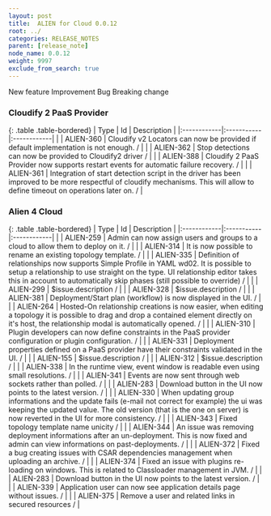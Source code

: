 ```yaml
---
layout: post
title:  ALIEN for Cloud 0.0.12
root: ../
categories: RELEASE_NOTES
parent: [release_note]
node_name: 0.0.12
weight: 9997
exclude_from_search: true
---
```





<i class="fa fa-plus text-success"></i> New feature <i class="fa fa-level-up text-primary"></i> Improvement  <i class="fa fa-bug text-danger"></i> Bug <i class="fa fa-exclamation-triangle text-warning"></i> Breaking change


### Cloudify 2 PaaS Provider



  {: .table .table-bordered}
  | Type        | Id         | Description |
  |:------------|:-----------|:------------|
    |  <i class="fa fa-plus text-success"></i> | ALIEN-360 | Cloudify v2 Locators can now be provided if default implementation is not enough. /  |
    |  <i class="fa fa-plus text-success"></i> | ALIEN-362 | Stop detections can now be provided to Cloudify2 driver /  |
    |  <i class="fa fa-plus text-success"></i> | ALIEN-388 | Cloudify 2 PaaS Provider now supports restart events for automatic failure recovery. /  |
        |  <i class="fa fa-bug text-danger"></i> | ALIEN-361 | Integration of start detection script in the driver has been improved to be more respectful of cloudify mechanisms. This will allow to define timeout on operations later on. /  |
  


### Alien 4 Cloud



  {: .table .table-bordered}
  | Type        | Id         | Description |
  |:------------|:-----------|:------------|
    |  <i class="fa fa-plus text-success"></i> | ALIEN-259 | Admin can now assign users and groups to a cloud to allow them to deploy on it. /  |
    |  <i class="fa fa-plus text-success"></i> | ALIEN-314 | It is now possible to rename an existing topology template. /  |
    |  <i class="fa fa-plus text-success"></i> | ALIEN-335 | Definition of relationships now supports Simple Profile in YAML wd02. It is possible to setup a relationship to use straight on the type. UI relationship editor takes this in account to automatically skip phases (still possible to override) /  |
    |  <i class="fa fa-plus text-success"></i> | ALIEN-299 | $issue.description /  |
    |  <i class="fa fa-plus text-success"></i> | ALIEN-328 | $issue.description /  |
    |  <i class="fa fa-plus text-success"></i> | ALIEN-381 | Deployment/Start plan (workflow) is now displayed in the UI. /  |
      |  <i class="fa fa-level-up text-primary"></i> | ALIEN-264 | Hosted-On relationship creations is now easier, when editing a topology it is possible to drag and drop a contained element directly on it's host, the relationship modal is automatically opened. /  |
    |  <i class="fa fa-level-up text-primary"></i> | ALIEN-310 | Plugin developers can now define constraints in the PaaS provider configuration or plugin configuration. /  |
    |  <i class="fa fa-level-up text-primary"></i> | ALIEN-331 | Deployment properties defined on a PaaS provider have their constraints validated in the UI. /  |
    |  <i class="fa fa-level-up text-primary"></i> | ALIEN-155 | $issue.description /  |
    |  <i class="fa fa-level-up text-primary"></i> | ALIEN-312 | $issue.description /  |
    |  <i class="fa fa-level-up text-primary"></i> | ALIEN-338 | In the runtime view, event window is readable even using small resolutions. /  |
    |  <i class="fa fa-level-up text-primary"></i> | ALIEN-341 | Events are now sent through web sockets rather than polled. /  |
      |  <i class="fa fa-bug text-danger"></i> | ALIEN-283 | Download button in the UI now points to the latest version. /  |
    |  <i class="fa fa-bug text-danger"></i> | ALIEN-330 | When updating group informations and the update fails (e-mail not correct for example) the ui was keeping the updated value. The old version (that is the one on server) is now reverted in the UI for more consistency. /  |
    |  <i class="fa fa-bug text-danger"></i> | ALIEN-343 | Fixed topology template name unicity /  |
    |  <i class="fa fa-bug text-danger"></i> | ALIEN-344 | An issue was removing deployment informations after an un-deployment. This is now fixed and admin can view informations on past-deployments. /  |
    |  <i class="fa fa-bug text-danger"></i> | ALIEN-372 | Fixed a bug creating issues with CSAR dependencies management when uploading an archive. /  |
    |  <i class="fa fa-bug text-danger"></i> | ALIEN-374 | Fixed an issue with plugins re-loading on windows. This is related to Classloader management in JVM. /  |
    |  <i class="fa fa-bug text-danger"></i> | ALIEN-283 | Download button in the UI now points to the latest version. /  |
    |  <i class="fa fa-bug text-danger"></i> | ALIEN-339 | Application user can now see application details page without issues. /  |
    |  <i class="fa fa-bug text-danger"></i> | ALIEN-375 | Remove a user and related links in secured resources /  |
  

